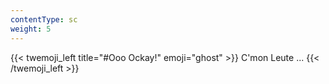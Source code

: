 ```yaml
---
contentType: sc
weight: 5
---
```


{{< twemoji_left title="#Ooo Ockay!" emoji="ghost" >}}
C'mon Leute ...
{{< /twemoji_left >}}
